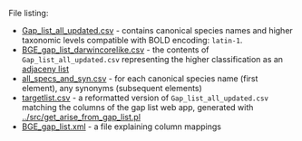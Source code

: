 File listing:
- [Gap_list_all_updated.csv](Gap_list_all_updated.csv) - contains canonical species names and higher taxonomic levels compatible with BOLD
  encoding: `latin-1`.
- [BGE_gap_list_darwincorelike.csv](BGE_gap_list_darwincorelike.csv) - the contents of `Gap_list_all_updated.csv` representing the higher 
  classification as an [adjaceny list](https://en.wikipedia.org/wiki/Adjacency_list)
- [all_specs_and_syn.csv](all_specs_and_syn.csv) - for each canonical species name (first element), any synonyms (subsequent elements)
- [targetlist.csv](targetlist.csv) - a reformatted version of `Gap_list_all_updated.csv` matching the columns of the gap list web app,
  generated with [../src/get_arise_from_gap_list.pl](../src/get_arise_from_gap_list.pl)
- [BGE_gap_list.xml](BGE_gap_list.xml) - a file explaining column mappings
